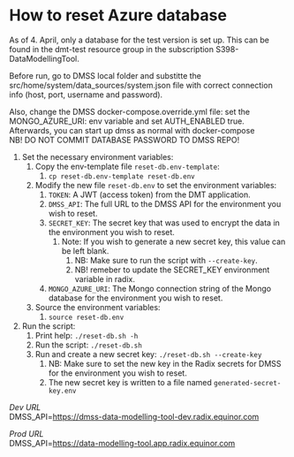 # How to reset Azure database

As of 4. April, only a database for the test version is set up. This can be found in the dmt-test resource group in the subscription S398-DataModellingTool.

Before run, go to DMSS local folder and substitte the src/home/system/data_sources/system.json file with correct connection info (host, port, username and password).

Also, change the DMSS docker-compose.override.yml file: set the MONGO_AZURE_URI: env variable and set AUTH_ENABLED true.
 Afterwards, you can start up dmss as normal with docker-compose  
NB! DO NOT COMMIT DATABASE PASSWORD TO DMSS REPO!

1. Set the necessary environment variables:
   1. Copy the env-template file `reset-db.env-template`:
      1. `cp reset-db.env-template reset-db.env`
   2. Modify the new file `reset-db.env` to set the environment variables:
      1. `TOKEN`: A JWT (access token) from the DMT application.
      2. `DMSS_API`: The full URL to the DMSS API for the environment you wish to reset.
      3. `SECRET_KEY`: The secret key that was used to encrypt the data in the environment you wish to reset.
         1. Note: If you wish to generate a new secret key, this value can be left blank.
            1. NB: Make sure to run the script with `--create-key`.
            2. NB! remeber to update the SECRET_KEY environment variable in radix. 
      4. `MONGO_AZURE_URI`: The Mongo connection string of the Mongo database for the environment you wish to reset.
   3. Source the environment variables:
      1. `source reset-db.env`
2. Run the script:
   1. Print help: `./reset-db.sh -h`
   2. Run the script: `./reset-db.sh`
   3. Run and create a new secret key: `./reset-db.sh --create-key`
      1. NB: Make sure to set the new key in the Radix secrets for DMSS for the environment you wish to reset.
      2. The new secret key is written to a file named `generated-secret-key.env`

_Dev URL_  
DMSS_API=<https://dmss-data-modelling-tool-dev.radix.equinor.com>

_Prod URL_  
DMSS_API=<https://data-modelling-tool.app.radix.equinor.com>
